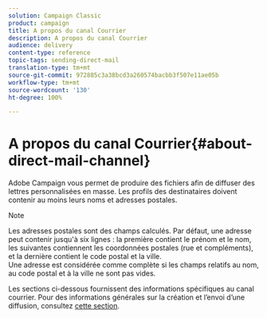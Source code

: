 ```yaml
---
solution: Campaign Classic
product: campaign
title: A propos du canal Courrier
description: A propos du canal Courrier
audience: delivery
content-type: reference
topic-tags: sending-direct-mail
translation-type: tm+mt
source-git-commit: 972885c3a38bcd3a260574bacbb3f507e11ae05b
workflow-type: tm+mt
source-wordcount: '130'
ht-degree: 100%

---
```



# A propos du canal Courrier{#about-direct-mail-channel}

Adobe Campaign vous permet de produire des fichiers afin de diffuser des lettres personnalisées en masse. Les profils des destinataires doivent contenir au moins leurs noms et adresses postales.

>[!NOTE]
>
>Les adresses postales sont des champs calculés. Par défaut, une adresse peut contenir jusqu&#39;à six lignes : la première contient le prénom et le nom, les suivantes contiennent les coordonnées postales (rue et compléments), et la dernière contient le code postal et la ville.\
>Une adresse est considérée comme complète si les champs relatifs au nom, au code postal et à la ville ne sont pas vides.

Les sections ci-dessous fournissent des informations spécifiques au canal courrier. Pour des informations générales sur la création et l’envoi d’une diffusion, consultez [cette section](../../delivery/using/steps-about-delivery-creation-steps.md).
